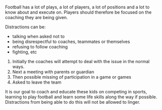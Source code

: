 Football has a lot of plays, a lot of players, a lot of positions and a lot to know about and execute on. Players should therefore be focused on the coaching they are being given.

Distractions can be:
- talking when asked not to
- being disrespectful to coaches, teammates or themselves
- refusing to follow coaching
- fighting, etc

1. Initially the coaches will attempt to deal with the issue in the normal ways.
2. Next a meeting with parents or guardian
3. Then possible missing of participation in a game or games
4. Asked to leave the team

It is our goal to coach and educate these kids on competing in sports, learning to play football and learn some life skills along the way if possible. Distractions from being able to do this will not be allowed to linger.